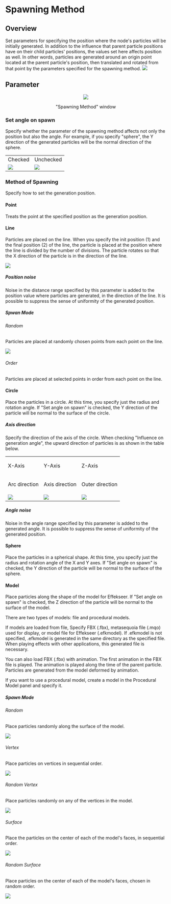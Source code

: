 ﻿# Spawning Method

## Overview

Set parameters for specifying the position where the node's particles will be initially generated. In addition to the influence that parent particle positions have on their child particles' positions, the values set here affects position as well. In other words, particles are generated around an origin point located at the parent particle's position, then translated and rotated from that point by the parameters specified for the spawning method. ![](../../img/Reference/locationGene.png)

## Parameter
<div align="center">
<img src="../../img/Tutorial/08_spawn_en.png">
<p>"Spawning Method" window</p>
</div>

### Set angle on spawn

Specify whether the parameter of the spawning method affects not only the position but also the angle. For example, if you specify "sphere", the Y direction of the generated particles will be the normal direction of the sphere.

<table>

<tbody>

<tr>

<td>Checked</td>

<td>Unchecked</td>

</tr>

<tr>

<td><img src="../../img/Reference/affect_angle.png"/></td>

<td><img src="../../img/Reference/affect_no_angle.png"/></td>

</tr>

</tbody>

</table>

### Method of Spawning

Specify how to set the generation position.

#### Point

Treats the point at the specified position as the generation position.

#### Line

Particles are placed on the line. When you specify the init position (1) and the final position (2) of the line, the particle is placed at the position where the line is divided by the number of divisions. The particle rotates so that the X direction of the particle is in the direction of the line.

![](../../img/Reference/locationGene_line.png)

##### Position noise

Noise in the distance range specified by this parameter is added to the position value where particles are generated, in the direction of the line. It is possible to suppress the sense of uniformity of the generated position.

##### Spwan Mode

###### Random

Particles are placed at randomly chosen points from each point on the line.

![](../../img/Reference/locationGeneModelRand.png)

###### Order

Particles are placed at selected points in order from each point on the line.

#### Circle

Place the particles in a circle. At this time, you specify just the radius and rotation angle. If "Set angle on spawn" is checked, the Y direction of the particle will be normal to the surface of the circle.

##### Axis direction

Specify the direction of the axis of the circle. When checking "Influence on generation angle", the upward direction of particles is as shown in the table below.

<table>

<tbody>

<tr>

<td>

X-Axis

</td>

<td>

Y-Axis

</td>

<td>

Z-Axis

</td>

</tr>

<tr>

<td>

Arc direction

</td>

<td>

Axis direction

</td>

<td>

Outer direction

</td>

</tr>

<tr>

<td><img src="../../img/Reference/locationGene_circle_xaxis.png"/></td>

<td><img src="../../img/Reference/locationGene_circle_yaxis.png"/></td>

<td><img src="../../img/Reference/locationGene_circle_zaxis.png"/></td>

</tr>

</tbody>

</table>

##### Angle noise

Noise in the angle range specified by this parameter is added to the generated angle. It is possible to suppress the sense of uniformity of the generated position.

#### Sphere

Place the particles in a spherical shape. At this time, you specify just the radius and rotation angle of the X and Y axes. If "Set angle on spawn" is checked, the Y direction of the particle will be normal to the surface of the sphere.

#### Model

Place particles along the shape of the model for Effekseer. If "Set angle on spawn" is checked, the Z direction of the particle will be normal to the surface of the model.

There are two types of models: file and procedural models.

If models are loaded from file, Specify FBX (.fbx), metasequoia file (.mqo) used for display, or model file for Effekseer (.efkmodel). If .efkmodel is not specified, .efkmodel is generated in the same directory as the specified file. When playing effects with other applications, this generated file is necessary.

You can also load FBX (.fbx) with animation. The first animation in the FBX file is played. The animation is played along the time of the parent particle. Particles are generated from the model deformed by animation.

If you want to use a procedural model, create a model in the Procedural Model panel and specify it.


##### Spawn Mode

###### Random

Place particles randomly along the surface of the model.

![](../../img/Reference/locationGeneModelRand.png)

###### Vertex

Place particles on vertices in sequential order.

![](../../img/Reference/locationGeneModelVertex.png)

###### Random Vertex

Place particles randomly on any of the vertices in the model.

![](../../img/Reference/locationGeneModelVertexRand.png)

###### Surface

Place the particles on the center of each of the model's faces, in sequential order.

![](../../img/Reference/locationGeneModelFace.png)

###### Random Surface

Place particles on the center of each of the model's faces, chosen in random order.

![](../../img/Reference/locationGeneModelFaceRand.png)